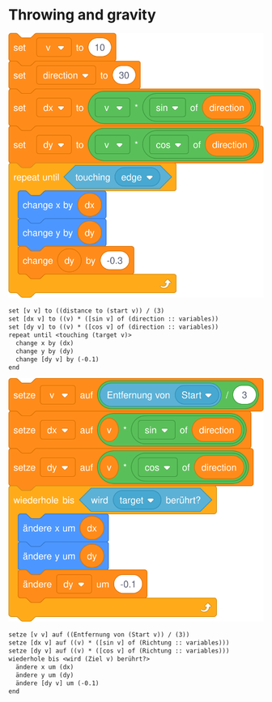 # Throwing and gravity

![](images/trajectory-en.svg)

```
set [v v] to ((distance to (start v)) / (3)
set [dx v] to ((v) * ([sin v] of (direction :: variables))
set [dy v] to ((v) * ([cos v] of (direction :: variables))
repeat until <touching (target v)>
  change x by (dx)
  change y by (dy)
  change [dy v] by (-0.1)
end
```

![](images/trajectory-de.svg)

```
setze [v v] auf ((Entfernung von (Start v)) / (3))
setze [dx v] auf ((v) * ([sin v] of (Richtung :: variables)))
setze [dy v] auf ((v) * ([cos v] of (Richtung :: variables)))
wiederhole bis <wird (Ziel v) berührt?> 
  ändere x um (dx)
  ändere y um (dy)
  ändere [dy v] um (-0.1)
end
```
